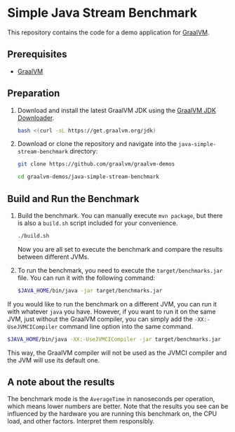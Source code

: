 # Simple Java Stream Benchmark

This repository contains the code for a demo application for [GraalVM](graalvm.org).

## Prerequisites
- [GraalVM](http://graalvm.org)

## Preparation

1. Download and install the latest GraalVM JDK using the [GraalVM JDK Downloader](https://github.com/graalvm/graalvm-jdk-downloader). 
    ```bash
    bash <(curl -sL https://get.graalvm.org/jdk) 
    ```

2. Download or clone the repository and navigate into the `java-simple-stream-benchmark` directory:
    ```bash
    git clone https://github.com/graalvm/graalvm-demos
    ```
    ```bash
    cd graalvm-demos/java-simple-stream-benchmark
    ```

## Build and Run the Benchmark

1. Build the benchmark. You can manually execute `mvn package`, but there is also a `build.sh` script included for your convenience.
    ```bash
    ./build.sh
    ```
    Now you are all set to execute the benchmark and compare the results between different JVMs.

2. To run the benchmark, you need to execute the `target/benchmarks.jar` file. You can run it with the following command:
    ```bash
    $JAVA_HOME/bin/java -jar target/benchmarks.jar
    ```

If you would like to run the benchmark on a different JVM, you can run it with whatever `java` you have.
However, if you want to run it on the same JVM, just without the GraalVM compiler, you can simply add the `-XX:-UseJVMCICompiler`
command line option into the same command.
```bash
$JAVA_HOME/bin/java -XX:-UseJVMCICompiler -jar target/benchmarks.jar
```

This way, the GraalVM compiler will not be used as the JVMCI compiler and the JVM will use its default one.

## A note about the results

The benchmark mode is the `AverageTime` in nanoseconds per operation, which means lower numbers are better.
Note that the results you see can be influenced by the hardware you are running this benchmark on, the CPU load, and other factors.
Interpret them responsibly.
